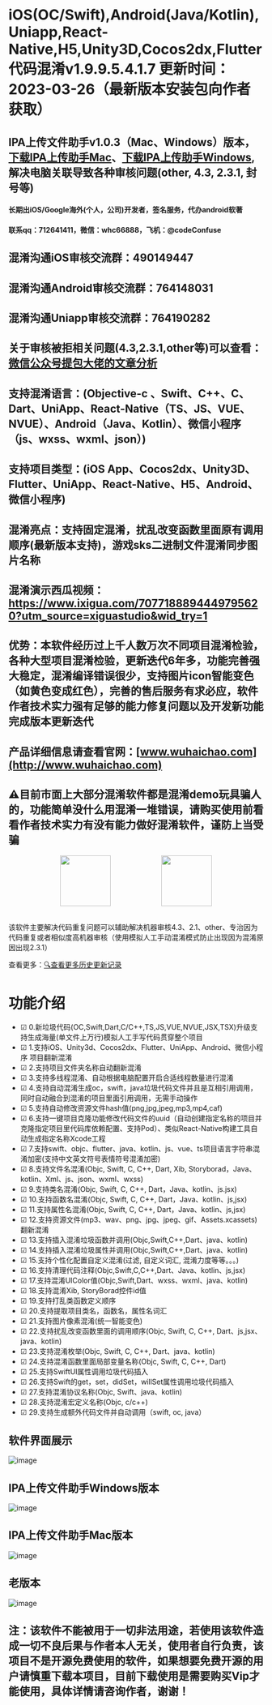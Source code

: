 <!--
 * @Author: whc
 * @Date: 2019-02-23 09:39:29
 * @LastEditTime: 2023-05-15 00:17:59
 -->

# iOS(OC/Swift),Android(Java/Kotlin),Uniapp,React-Native,H5,Unity3D,Cocos2dx,Flutter代码混淆v1.9.9.5.4.1.7 更新时间：2023-03-26（最新版本安装包向作者获取）

## IPA上传文件助手v1.0.3（Mac、Windows）版本，[下载IPA上传助手Mac](https://raw.githubusercontent.com/netyouli/WHC_ConfuseSoftware/master/IPA上传助手-mac-1.0.3.app.7z)、[下载IPA上传助手Windows](https://raw.githubusercontent.com/netyouli/WHC_ConfuseSoftware/master/IPA上传助手-win-1.0.3.exe.7z),解决电脑关联导致各种审核问题(other, 4.3, 2.3.1, 封号等)
#### 长期出iOS/Google海外(个人，公司)开发者，签名服务，代办android软著
#### 联系qq：712641411，微信：whc66888，飞机：@codeConfuse

## 混淆沟通iOS审核交流群：490149447
## 混淆沟通Android审核交流群：764148031
## 混淆沟通Uniapp审核交流群：764190282
## 关于审核被拒相关问题(4.3,2.3.1,other等)可以查看：[微信公众号提包大佬的文章分析](https://mp.weixin.qq.com/s/PM48yeZ_URRAGGZXcJAfqQ)

## 支持混淆语言：(Objective-c 、Swift、C++、C、Dart、UniApp、React-Native（TS、JS、VUE、NVUE）、Android（Java、Kotlin）、微信小程序（js、wxss、wxml、json）)
## 支持项目类型：(iOS App、Cocos2dx、Unity3D、Flutter、UniApp、React-Native、H5、Android、微信小程序)
## 混淆亮点：支持固定混淆，扰乱改变函数里面原有调用顺序(最新版本支持)，游戏sks二进制文件混淆同步图片名称
## 混淆演示西瓜视频：https://www.ixigua.com/7077188894449795620?utm_source=xiguastudio&wid_try=1
## 优势：本软件经历过上千人数万次不同项目混淆检验，各种大型项目混淆检验，更新迭代6年多，功能完善强大稳定，混淆编译错误很少，支持图片icon智能变色（如黄色变成红色），完善的售后服务有求必应，软件作者技术实力强有足够的能力修复问题以及开发新功能完成版本更新迭代

## 产品详细信息请查看官网：[www.wuhaichao.com](http://www.wuhaichao.com)
## ⚠️目前市面上大部分混淆软件都是混淆demo玩具骗人的，功能简单没什么用混淆一堆错误，请购买使用前看看作者技术实力有没有能力做好混淆软件，谨防上当受骗

<div align=center><img src="https://github.com/netyouli/WHC_ConfuseSoftware/blob/master/ConfuseSoftware/logo.png" width = "100" height = "100"/><img width="100"/><img src="https://github.com/netyouli/WHC_ConfuseSoftware/blob/master/ConfuseSoftware/ipa.png" width = "100" height = "100"/></div></br>

该软件主要解决代码重复问题可以辅助解决机器审核4.3、2.1、other、专治因为代码重复或者相似度高机器审核（使用模拟人工手动混淆模式防止出现因为混淆原因出现2.3.1）

查看更多：[🔍查看更多历史更新记录](https://github.com/netyouli/WHC_ConfuseSoftware/blob/master/history_readme.md)


功能介绍
==============
-  ☑ 0.新垃圾代码(OC,Swift,Dart,C/C++,TS,JS,VUE,NVUE,JSX,TSX)升级支持生成海量(单文件上万行)模拟人工手写代码贯穿整个项目
-  ☑ 1.支持iOS、Unity3d、Cocos2dx、Flutter、UniApp、Android、微信小程序 项目翻新混淆
-  ☑ 2.支持项目文件夹名称自动翻新混淆
-  ☑ 3.支持多线程混淆、自动根据电脑配置开启合适线程数量进行混淆
-  ☑ 4.支持自动混淆生成oc，swift，java垃圾代码文件并且是互相引用调用，同时自动融合到混淆的项目里面引用调用，无需手动操作
-  ☑ 5.支持自动修改资源文件hash值(png,jpg,jpeg,mp3,mp4,caf)
-  ☑ 6.支持一键项目克隆功能修改代码文件的uuid（自动创建指定名称的项目并克隆指定项目里代码库依赖配置、支持Pod）、类似React-Native构建工具自动生成指定名称Xcode工程
-  ☑ 7.支持swift、objc、flutter、java、kotlin、js、vue、ts项目语言字符串混淆加密(支持中文英文符号表情符号混淆加密)
-  ☑ 8.支持文件名混淆(Objc, Swift, C, C++, Dart, Xib, Storyborad，Java、kotlin、Xml、js、json、wxml、wxss)
-  ☑ 9.支持类名混淆(Objc, Swift, C, C++, Dart，Java、kotlin、js.jsx)
-  ☑ 10.支持函数名混淆(Objc, Swift, C, C++, Dart，Java、kotlin、js,jsx)
-  ☑ 11.支持属性名混淆(Objc, Swift, C, C++, Dart，Java、kotlin、js,jsx)
-  ☑ 12.支持资源文件(mp3、wav、png、jpg、jpeg、gif、Assets.xcassets)翻新混淆
-  ☑ 13.支持插入混淆垃圾函数并调用(Objc,Swift,C++,Dart、java、kotlin)
-  ☑ 14.支持插入混淆垃圾属性并调用(Objc,Swift,C++,Dart、java、kotlin)
-  ☑ 15.支持个性化配置自定义混淆(过滤, 自定义词汇, 混淆力度等等。。。)
-  ☑ 16.支持清理代码注释(Objc,Swift,C,C++,Dart、Java、kotlin、js,jsx)
-  ☑ 17.支持混淆UIColor值(Objc,Swift,Dart、wxss、wxml、java、kotlin)
-  ☑ 18.支持混淆Xib, StoryBorad控件id值
-  ☑ 19.支持打乱类函数定义顺序
-  ☑ 20.支持提取项目类名，函数名，属性名词汇
-  ☑ 21.支持图片像素混淆(统一智能变色)
-  ☑ 22.支持扰乱改变函数里面的调用顺序(Objc, Swift, C, C++, Dart、js,jsx、java、kotlin)
-  ☑ 23.支持混淆枚举(Objc, Swift, C, C++, Dart、java、kotlin)
-  ☑ 24.支持混淆函数里面局部变量名称(Objc, Swift, C, C++, Dart)
-  ☑ 25.支持SwiftUI属性调用垃圾代码插入
-  ☑ 26.支持Swift的get，set，didSet，willSet属性调用垃圾代码插入
-  ☑ 27.支持混淆协议名称(Objc, Swift、java、kotlin)
-  ☑ 28.支持混淆宏定义名称(Objc, c/c++)
-  ☑ 29.支持生成额外代码文件并自动调用（swift, oc, java）

## 软件界面展示
![image](https://github.com/netyouli/WHC_ConfuseSoftware/blob/master/ConfuseSoftware/new.png)
## IPA上传文件助手Windows版本
![image](https://github.com/netyouli/WHC_ConfuseSoftware/blob/master/ConfuseSoftware/ipa_windows.png)
## IPA上传文件助手Mac版本
![image](https://github.com/netyouli/WHC_ConfuseSoftware/blob/master/ConfuseSoftware/ipa_mac.png)
## 老版本
![image](https://github.com/netyouli/WHC_ConfuseSoftware/blob/master/ConfuseSoftware/ui.png)

## 注：该软件不能被用于一切非法用途，若使用该软件造成一切不良后果与作者本人无关，使用者自行负责，该项目不是开源免费使用的软件，如果想要免费开源的用户请慎重下载本项目，目前下载使用是需要购买Vip才能使用，具体详情请咨询作者，谢谢！
